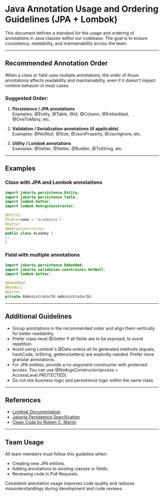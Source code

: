 # Java Annotation Usage and Ordering Guidelines (JPA + Lombok)

This document defines a standard for the usage and ordering of annotations in Java classes within our codebase. The goal is to ensure consistency, readability, and maintainability across the team.

---

## Recommended Annotation Order

When a class or field uses multiple annotations, the order of those annotations affects readability and maintainability, even if it doesn't impact runtime behavior in most cases.

### Suggested Order:

1. **Persistence / JPA annotations**  
   Examples: @Entity, @Table, @Id, @Column, @Embedded, @OneToMany, etc.

2. **Validation / Serialization annotations (if applicable)**  
   Examples: @NotNull, @Size, @JsonProperty, @JsonIgnore, etc.

3. **Utility / Lombok annotations**  
   Examples: @Getter, @Setter, @Builder, @ToString, etc.

---

## Examples

### Class with JPA and Lombok annotations

```java
import jakarta.persistence.Entity;
import jakarta.persistence.Table;
import lombok.Getter;
import lombok.NoArgsConstructor;

@Entity
@Table(name = "academies")
@Getter
@NoArgsConstructor
public class Academy {
//...
}
```

### Field with multiple annotations

```java
import jakarta.persistence.Embedded;
import jakarta.validation.constraints.NotNull;
import lombok.Getter;

@Embedded
@NotNull
@Getter
private AdministratorId administratorId;
```

---

## Additional Guidelines

- Group annotations in the recommended order and align them vertically for better readability.
- Prefer class-level @Getter if all fields are to be exposed, to avoid repetition.
- Avoid using Lombok's @Data unless all its generated methods (equals, hashCode, toString, getters/setters) are explicitly needed. Prefer more granular annotations.
- For JPA entities, provide a no-argument constructor with protected access. You can use @NoArgsConstructor(access = AccessLevel.PROTECTED).
- Do not mix business logic and persistence logic within the same class.

---

## References

- [Lombok Documentation](https://projectlombok.org/features/all)
- [Jakarta Persistence Specification](https://jakarta.ee/specifications/persistence/)
- [Clean Code by Robert C. Martin](https://www.oreilly.com/library/view/clean-code/9780136083238/)

---

## Team Usage

All team members must follow this guideline when:

- Creating new JPA entities.
- Adding annotations to existing classes or fields.
- Reviewing code in Pull Requests.

Consistent annotation usage improves code quality and reduces misunderstandings during development and code reviews.

